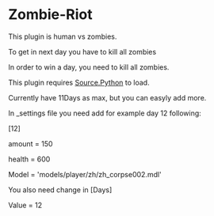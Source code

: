 # Zombie-Riot

This plugin is human vs zombies.

To get in next day you have to kill all zombies

In order to win a day, you need to kill all zombies.

This plugin requires <a href="https://forums.sourcepython.com/">Source.Python</a> to load.

Currently have 11Days as max, but you can easyly add more.

In _settings file you need add for example day 12 following:

[12]

  amount = 150
  
  health = 600
  
  Model = 'models/player/zh/zh_corpse002.mdl'
  
You also need change in [Days]

Value = 12
